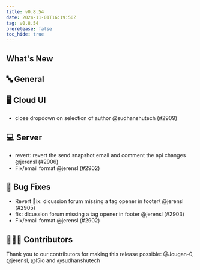 ```yaml
---
title: v0.8.54
date: 2024-11-01T16:19:50Z
tag: v0.8.54
prerelease: false
toc_hide: true
---
```


## What's New
## 🔤 General
## 🖥 Cloud UI

- close dropdown on selection of author @sudhanshutech (#2909)

## 💻 Server

- revert: revert the send snapshot email and comment the api changes @jerensl (#2906)
- Fix/email format @jerensl (#2902)

## 🐛 Bug Fixes

- Revert ix: dicussion forum missing a tag opener in footer\ @jerensl (#2905)
- fix: dicussion forum missing a tag opener in footer @jerensl (#2903)
- Fix/email format @jerensl (#2902)

## 👨🏽‍💻 Contributors

Thank you to our contributors for making this release possible:
@Jougan-0, @jerensl, @l5io and @sudhanshutech

